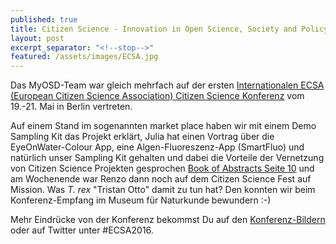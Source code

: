 ```yaml
---
published: true
title: Citizen Science - Innovation in Open Science, Society and Policy
layout: post
excerpt_separator: "<!--stop-->"
featured: /assets/images/ECSA.jpg
---
```

 
Das MyOSD-Team war gleich mehrfach auf der ersten [Internationalen ECSA (European Citizen Science Association) Citizen Science Konferenz](http://www.ecsa2016.eu) 
vom 19.-21. Mai in Berlin vertreten. 

Auf einem Stand im sogenannten market place haben wir mit einem Demo Sampling Kit das Projekt erklärt, Julia hat einen Vortrag über die EyeOnWater-Colour App,
eine Algen-Fluoreszenz-App (SmartFluo) und natürlich unser Sampling Kit gehalten und dabei die Vorteile der Vernetzung von Citizen Science Projekten gesprochen [Book of Abstracts Seite 10](http://www.ecsa2016.eu/assets/book_of_abstracts_ecsa2016.pdf)
und am Wochenende war Renzo dann noch auf dem Citizen Science Fest auf Mission. Was *T. rex* "Tristan Otto" damit zu tun hat? Den konnten wir beim Konferenz-Empfang im Museum für Naturkunde bewundern :-)          
<!--stop-->
Mehr Eindrücke von der Konferenz bekommst Du auf den [Konferenz-Bildern](http://ogarit.jalbum.net/ECSA%202016/) oder auf Twitter unter #ECSA2016.
